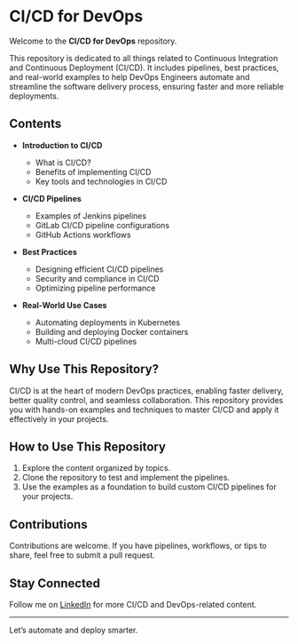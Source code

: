 # CI/CD for DevOps  

Welcome to the **CI/CD for DevOps** repository.

This repository is dedicated to all things related to Continuous Integration and Continuous Deployment (CI/CD). It includes pipelines, best practices, and real-world examples to help DevOps Engineers automate and streamline the software delivery process, ensuring faster and more reliable deployments.  

## Contents  

- **Introduction to CI/CD**  
  - What is CI/CD?  
  - Benefits of implementing CI/CD  
  - Key tools and technologies in CI/CD  

- **CI/CD Pipelines**  
  - Examples of Jenkins pipelines  
  - GitLab CI/CD pipeline configurations  
  - GitHub Actions workflows  

- **Best Practices**  
  - Designing efficient CI/CD pipelines  
  - Security and compliance in CI/CD  
  - Optimizing pipeline performance  

- **Real-World Use Cases**  
  - Automating deployments in Kubernetes  
  - Building and deploying Docker containers  
  - Multi-cloud CI/CD pipelines  

## Why Use This Repository?  

CI/CD is at the heart of modern DevOps practices, enabling faster delivery, better quality control, and seamless collaboration. This repository provides you with hands-on examples and techniques to master CI/CD and apply it effectively in your projects.  

## How to Use This Repository  

1. Explore the content organized by topics.  
2. Clone the repository to test and implement the pipelines.  
3. Use the examples as a foundation to build custom CI/CD pipelines for your projects.  

## Contributions  

Contributions are welcome. If you have pipelines, workflows, or tips to share, feel free to submit a pull request.  

## Stay Connected  

Follow me on [LinkedIn](https://www.linkedin.com/in/bharath-kumar-reddy2103) for more CI/CD and DevOps-related content.

---

Let’s automate and deploy smarter.
